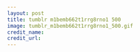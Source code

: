 ```yaml
---
layout: post
title: tumblr m1bemb662t1rrg8rno1 500
image: tumblr_m1bemb662t1rrg8rno1_500.gif
credit_name: 
credit_url:
---
```


